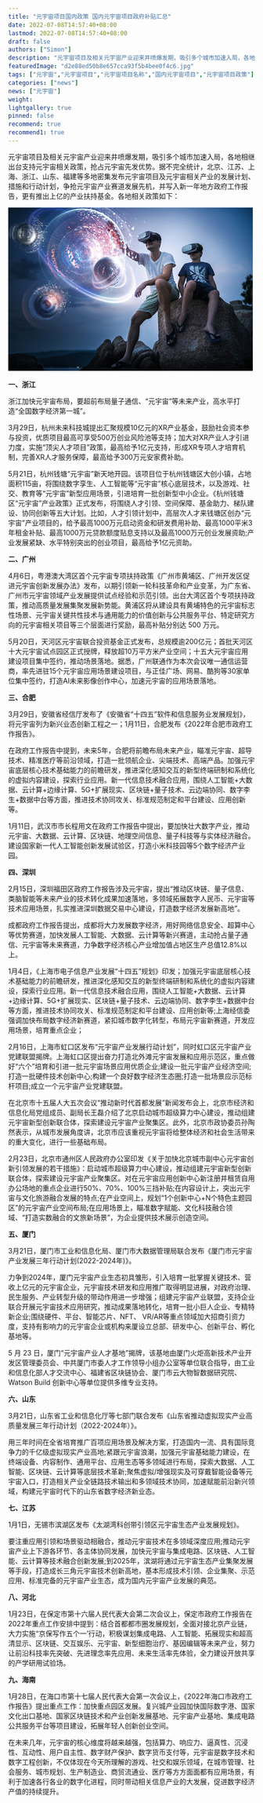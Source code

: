 ```yaml
---
title: "元宇宙项目国内政策 国内元宇宙项目政府补贴汇总"
date: 2022-07-08T14:57:40+08:00
lastmod: 2022-07-08T14:57:40+08:00
draft: false
authors: ["Simon"]
description: "元宇宙项目及相关元宇宙产业迎来井喷爆发期，吸引多个城市加速入局，各地相继出台支持元宇宙相关政策，抢占元宇宙先发优势。"
featuredImage: "d2e88ed50b8e657cca93f5b4bee0f4c6.jpg"
tags: ["元宇宙","元宇宙项目","元宇宙项目名称","国内元宇宙项目","元宇宙项目政策"]
categories: ["news"]
news: ["元宇宙"]
weight: 
lightgallery: true
pinned: false
recommend: true
recommend1: true
---
```


元宇宙项目及相关元宇宙产业迎来井喷爆发期，吸引多个城市加速入局，各地相继出台支持元宇宙相关政策，抢占元宇宙先发优势。据不完全统计，北京、江苏、上海、浙江、山东、福建等多地密集发布元宇宙项目及元宇宙相关产业的发展计划、措施和行动计划，争抢元宇宙产业赛道发展先机，并写入新一年地方政府工作报告，更有推出上亿的产业扶持基金。各地相关政策如下：

![配图](d2e88ed50b8e657cca93f5b4bee0f4c6.jpg)

**一、浙江**

浙江加快元宇宙布局，要超前布局量子通信、“元宇宙”等未来产业，高水平打造“全国数字经济第一城”。

3月29日，杭州未来科技城提出汇聚规模10亿元的XR产业基金，鼓励社会资本参与投资，优质项目最高可享受500万创业风险池等支持；加大对XR产业人才引进力度，实施“顶尖人才项目”政策，最高给予1亿元支持，形成XR专项人才培育机制，完善XR人才服务保障，最高给予300万元安家费补助。

5月21日，杭州钱塘“元宇宙”新天地开园。该项目位于杭州钱塘区大创小镇，占地面积115亩，将围绕数字孪生、人工智能等“元宇宙”核心底层技术，以及游戏、社交、教育等“元宇宙”新型应用场景，引进培育一批创新型中小企业。《杭州钱塘区“元宇宙”产业政策》正式发布，将围绕人才引领、空间保障、基金助力、梯队建设、协同创新等五大计划。比如，人才引领计划中，高层次人才来钱塘区创办“元宇宙”产业项目的，给予最高1000万元启动资金和研发费用补助、最高1000平米3年租金补贴、最高1000万元贷款额度贴息支持以及最高1000万元创业发展资助;产业发展紧缺、水平特别突出的创业项目，最高给予1亿元资助。

**二、广州**

4月6日，粤港澳大湾区首个元宇宙专项扶持政策《广州市黄埔区、广州开发区促进元宇宙创新发展办法》发布，以期引领新一轮科技革命和产业变革，为广东省、广州市元宇宙领域产业发展提供试点经验和示范引领。出台大湾区首个专项扶持政策，推动高质量发展集聚发展新势能。黄浦区将从建设具有黄埔特色的元宇宙标志性场景、元宇宙关键共性技术与通用能力的价值创新与公共服务平台、特定研究方向的元宇宙相关项目等三个层面进行奖励，最高补贴分别达 500 万元。

5月20日，天河区元宇宙联合投资基金正式发布，总规模逾200亿元；首批天河区十大元宇宙试点园区正式授牌，释放超10万平方米产业空间；十五大元宇宙应用建设项目集中签约，推动场景落地。据悉，广州联通作为本次会议唯一通信运营商，率先进驻15个元宇宙应用场景建设项目，与正佳广场、网易、酷狗等30家单位集中签约，打造AI未来影像创作中心，加速元宇宙的应用场景落地。

**三、合肥**

3月29日，安徽省经信厅发布了《安徽省“十四五”软件和信息服务业发展规划》，将元宇宙列为新兴业态创新工程之一；1月11日，合肥发布《2022年合肥市政府工作报告》。

在政府工作报告中提到，未来5年，合肥将前瞻布局未来产业，瞄准元宇宙、超导技术、精准医疗等前沿领域，打造一批领航企业、尖端技术、高端产品。加强元宇宙底层核心技术基础能力的前瞻研发，推进深化感知交互的新型终端研制和系统化的虚拟内容建设，探索行业应用。新一代信息技术融合应用，围绕人工智能+大数据、云计算+边缘计算、5G+扩展现实、区块链+量子技术、云边端协同、数字李生+数据中台等方面，推进技术协同攻关、标准规范制定和平台建设、应用创新等。

1月11日，武汉市市长程用文在政府工作报告中提出，要加快壮大数字产业，推动元宇宙、大数据、云计算、区块链、地理空间信息、量子科技等与实体经济融合。建设国家新一代人工智能创新发展试验区，打造小米科技园等5个数字经济产业园。

**四、深圳**

2月15日，深圳福田区政府工作报告涉及元宇宙，提出“推动区块链、量子信息、类脑智能等未来产业的技术转化成果加速落地，多领域拓展数字人民币、元宇宙等技术应用场景，扎实推进深圳数据交易中心建设，打造数字经济发展新高地”。

成都政府工作报告提出，成都将大力发展数字经济，用好网络信息安全、超算中心等优势赛道，加快发展人工智能、大数据、云计算等新兴赛道，主动抢占量子通信、元宇宙等未来赛道，力争数字经济核心产业增加值占地区生产总值12.8%以上。

1月4日，《上海市电子信息产业发展“十四五”规划》印发；加强元宇宙底层核心技术基础能力的前瞻研发，推进深化感知交互的新型终端研制和系统化的虚拟内容建设，探索行业应用。新一代信息技术融合应用，围绕人工智能+大数据、云计算+边缘计算、5G+扩展现实、区块链+量子技术、云边端协同、数字李生+数据中台等方面，推进技术协同攻关、标准规范制定和平台建设、应用创新等;上海经信委强调加快布局数字经济新赛道，紧扣城市数字化转型，布局元宇宙新赛道，开发应用场景，培育重点企业；

2月16日，上海市虹口区发布“元宇宙产业发展行动计划”，同时虹口区元宇宙产业党建联盟揭牌。上海虹口区提出奋力打造北外滩元宇宙发展和应用示范区，重点做好“六个”培育和引进一批元宇宙场景应用优质企业;建设一批元宇宙产业经济空间;打造一批硬件技术创新中心;构建一个良好数字经济生态圈;打造一批场景应示范标杆项目;成立一个元宇宙产业党建联盟。

在北京市十五届人大五次会议“推动新时代首都发展”新闻发布会上，北京市经济和信息化局党组成员、副局长王磊介绍了北京启动城市超级算力中心建设，推动组建元宇宙新型创新联合体，探索建设元宇宙产业聚集区。此外，北京市政协委员孙陶然表示，从城市发展角度讲，北京市应该重视元宇宙将给整体经济和社会生活带来的重大变化，进行一些基础布局。

2月23日，北京市通州区人民政府办公室印发《关于加快北京城市副中心元宇宙创新引领发展的若干措施》：启动城市超级算力中心建设，推动组建元宇宙新型创新联合体，探索建设元宇宙产业聚集区。对在元宇宙应用创新中心新注册并租赁自用办公场地的重点企业进行50%、70%、100%三挡补贴;在内容设计上，突出元宇宙与文化旅游融合发展的特点;在产业空间上，规划“1个创新中心+N个特色主题园区”的元宇宙产业空间布局;在应用场景上，瞄准数字赋能、文化科技融合领域、“打造实数融合的文旅新场景”，为企业提供技术展示创造空间。

**五、厦门**

3月21日，厦门市工业和信息化局、厦门市大数据管理局联合发布《厦门市元宇宙产业发展三年行动计划(2022-2024年)》。

力争到2024年，厦门元宇宙产业生态初具雏形，引入培育一批掌握关键技术、营收上亿元的元宇宙企业，元宇宙技术研发和应用推广取得明显进展，对政府治理、民生服务、产业转型升级的带动作用进一步增强；组建元宇宙产业联盟，支持企业联合开展元宇宙技术应用研究，推动成果落地转化，培育一批小巨人企业、专精特新企业;围绕硬件、平台、智能芯片、NFT、 VR/AR等重点领域加大招商引资力度，支持有影响力的元宇宙企业或机构来厦设立总部、研发中心、创新平台、孵化基地等。

5 月 23 日，厦门“元宇宙产业人才基地”揭牌，该基地由厦门火炬高新技术产业开发区管理委员会、中共厦门市委人才工作领导小组办公室等单位联合指导，由工业和信息化部人才交流中心、福建省区块链协会、厦门市云大物智数据研究院、Watson Build 创新中心等单位提供多维专业支持。

**六、山东**

3月21日，山东省工业和信息化厅等七部门联合发布《山东省推动虚拟现实产业高质量发展三年行动计划（2022-2024年）》。

用三年时间在全省培育推广百项应用场景及解决方案，打造国内一流、具有国际竞争力的千亿级虚拟现实产业高地;紧跟元宇宙浪潮，加强元宇宙基础能力建设，在终端设备、内容制作、通用平台、应用生态等多领域进行布局，探索大数据、人工智能、区块链、云计算等底层技术革新;聚焦虚拟/增强现实及可穿戴智能设备等元宇宙入口，打造相关产业全链路技术输出和多领域技术协同，加速赋能前沿新兴领域，构建元宇宙时代下的山东省数字经济新业态。

**七、江苏**

1月1日，无锡市滨湖区发布《太湖湾科创带引领区元宇宙生态产业发展规划》。

要注重应用引领和场景驱动相融合，推动元宇宙技术在多领域深度应用;推动元宇宙产业上下游各环节、各主体协同发展，加快元宇宙与集成电路、区块链、人工智能、云计算等技术融合创新发展;到2025年，滨湖将通过元宇宙生态产业集聚发展等手段，打造成长三角元宇宙技术创新高地，基本形成技术引领、企业集聚、示范应用、标准完备的元宇宙产业生态，成为国内元宇宙产业发展的典范。

**八、河北**

1月23日，在保定市第十六届人民代表大会第二次会议上，保定市政府工作报告在2022年重点工作安排中提到：结合首都都市圈发展规划，全面对接北京产业链，大力实施“京保写作五个一’行动，积极谋划集成电路、人工智能、拓展现实和超高清显示、区块链、交互娱乐、元宇宙、新型细胞治疗、基因编辑等未来产业，努力让前沿科技率先突破、先进理念率先应用、未来生活率先体验，全力建设开放共享的产学研用试验场。

**九、海南**

1月28日，在海口市第十七届人民代表大会第一次会议上，《2022年海口市政府工作报告》提出重点工作：加快重点园区发展。复兴城产业园加快国际数字港、国家文化出口基地、国家区块链技术和产业创新发展基地、元宇宙产业基地、集成电路公共服务平台等项目建设，拓展年轻人创新创业空间。

在未来几年，元宇宙的核心维度将越来越强，包括算力、响应力、逼真性、沉浸性、互动性、用户自主性、数字财产保护、数字货币支付等，元宇宙是数字技术和数字工程创新，不仅体现在今天所理解的游戏、社交和娱乐领域，在城市管理、社会服务、城市规划、生产制造业、商贸流通业、医疗等方方面面都有应用场景，有利于加速各行各业的数字化进程，同时带动相关信息产业的大发展，促进数字经济产值的持续提升。

